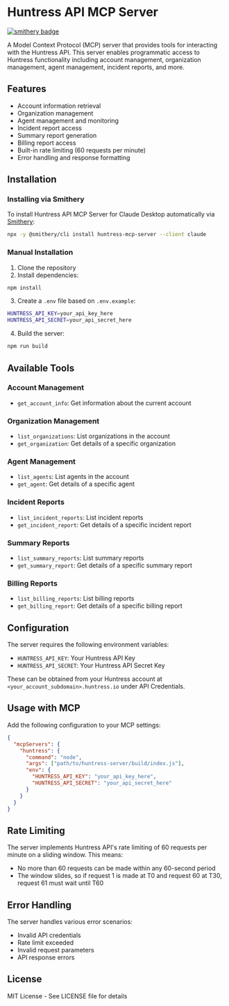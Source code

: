 # Huntress API MCP Server
[![smithery badge](https://smithery.ai/badge/huntress-mcp-server)](https://smithery.ai/server/huntress-mcp-server)

A Model Context Protocol (MCP) server that provides tools for interacting with the Huntress API. This server enables programmatic access to Huntress functionality including account management, organization management, agent management, incident reports, and more.

## Features

- Account information retrieval
- Organization management
- Agent management and monitoring
- Incident report access
- Summary report generation
- Billing report access
- Built-in rate limiting (60 requests per minute)
- Error handling and response formatting

## Installation

### Installing via Smithery

To install Huntress API MCP Server for Claude Desktop automatically via [Smithery](https://smithery.ai/server/huntress-mcp-server):

```bash
npx -y @smithery/cli install huntress-mcp-server --client claude
```

### Manual Installation
1. Clone the repository
2. Install dependencies:
```bash
npm install
```
3. Create a `.env` file based on `.env.example`:
```bash
HUNTRESS_API_KEY=your_api_key_here
HUNTRESS_API_SECRET=your_api_secret_here
```
4. Build the server:
```bash
npm run build
```

## Available Tools

### Account Management
- `get_account_info`: Get information about the current account

### Organization Management
- `list_organizations`: List organizations in the account
- `get_organization`: Get details of a specific organization

### Agent Management
- `list_agents`: List agents in the account
- `get_agent`: Get details of a specific agent

### Incident Reports
- `list_incident_reports`: List incident reports
- `get_incident_report`: Get details of a specific incident report

### Summary Reports
- `list_summary_reports`: List summary reports
- `get_summary_report`: Get details of a specific summary report

### Billing Reports
- `list_billing_reports`: List billing reports
- `get_billing_report`: Get details of a specific billing report

## Configuration

The server requires the following environment variables:

- `HUNTRESS_API_KEY`: Your Huntress API Key
- `HUNTRESS_API_SECRET`: Your Huntress API Secret Key

These can be obtained from your Huntress account at `<your_account_subdomain>.huntress.io` under API Credentials.

## Usage with MCP

Add the following configuration to your MCP settings:

```json
{
  "mcpServers": {
    "huntress": {
      "command": "node",
      "args": ["path/to/huntress-server/build/index.js"],
      "env": {
        "HUNTRESS_API_KEY": "your_api_key_here",
        "HUNTRESS_API_SECRET": "your_api_secret_here"
      }
    }
  }
}
```

## Rate Limiting

The server implements Huntress API's rate limiting of 60 requests per minute on a sliding window. This means:
- No more than 60 requests can be made within any 60-second period
- The window slides, so if request 1 is made at T0 and request 60 at T30, request 61 must wait until T60

## Error Handling

The server handles various error scenarios:
- Invalid API credentials
- Rate limit exceeded
- Invalid request parameters
- API response errors

## License

MIT License - See LICENSE file for details

